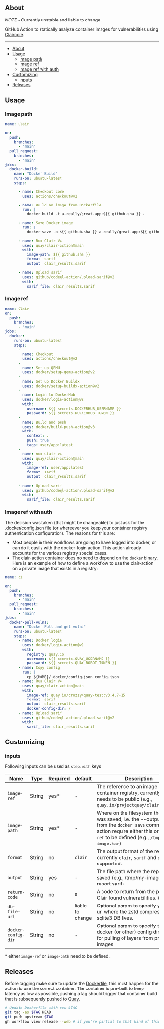 ## About

*NOTE* - Currently unstable and liable to change.

GitHub Action to statically analyze container images for vulnerabilities using [Claircore](https://github.com/quay/claircore/).

___

- [About](#about)
- [Usage](#usage)
  - [Image path](#image-path)
  - [Image ref](#image-ref)
  - [Image ref with auth](#image-ref-with-auth)
- [Customizing](#customizing)
  - [inputs](#inputs)
- [Releases](#releases)

## Usage

### Image path

```yaml
name: Clair

on:
  push:
    branches:
      - 'main'
  pull_request:
    branches:
      - 'main'
jobs:
  docker-build:
    name: "Docker Build"
    runs-on: ubuntu-latest
    steps:

      - name: Checkout code
        uses: actions/checkout@v2

      - name: Build an image from Dockerfile
        run: |
          docker build -t a-really/great-app:${{ github.sha }} .

      - name: Save Docker image
        run: |
          docker save -o ${{ github.sha }} a-really/great-app:${{ github.sha }}

      - name: Run Clair V4
        uses: quay/clair-action@main
        with:
          image-path: ${{ github.sha }}
          format: sarif
          output: clair_results.sarif
  
      - name: Upload sarif
        uses: github/codeql-action/upload-sarif@v2
        with:
          sarif_file: clair_results.sarif
```

### Image ref

```yaml
name: Clair
on:
  push:
    branches:
      - 'main'
jobs:
  docker:
    runs-on: ubuntu-latest
    steps:
      -
        name: Checkout
        uses: actions/checkout@v2
      -
        name: Set up QEMU
        uses: docker/setup-qemu-action@v2
      -
        name: Set up Docker Buildx
        uses: docker/setup-buildx-action@v2
      -
        name: Login to DockerHub
        uses: docker/login-action@v2
        with:
          username: ${{ secrets.DOCKERHUB_USERNAME }}
          password: ${{ secrets.DOCKERHUB_TOKEN }}
      -
        name: Build and push
        uses: docker/build-push-action@v3
        with:
          context: .
          push: true
          tags: user/app:latest
      - 
        name: Run Clair V4
        uses: quay/clair-action@main
        with:
          image-ref: user/app:latest
          format: sarif
          output: clair_results.sarif
  
      - name: Upload sarif
        uses: github/codeql-action/upload-sarif@v2
        with:
          sarif_file: clair_results.sarif
```

### Image ref with auth

The decision was taken (that might be changeable) to just ask for the .docker/config.json file (or whereever you keep your container registry authentication configuration). The reasons for this are:
* Most people in their workflows are going to have logged into docker, or can do it easily with the docker-login action. This action already accounts for the various registry special cases.
* The clair-action container does no need to depend on the `docker` binary. 
Here is an example of how to define a workflow to use the clair-action on a private image that exists in a registry:

```yaml
name: ci

on:
  push:
    branches:
      - 'main'
  pull_request:
    branches:
      - 'main'
jobs:
  docker-pull-vulns:
    name: "Docker Pull and get vulns"
    runs-on: ubuntu-latest
    steps:
      - name: Docker login
        uses: docker/login-action@v2
        with:
          registry: quay.io
          username: ${{ secrets.QUAY_USERNAME }}
          password: ${{ secrets.QUAY_ROBOT_TOKEN }}
      - name: Copy config
        run: |
          cp ${HOME}/.docker/config.json config.json
      - name: Run Clair V4
        uses: quay/clair-action@main
        with:
          image-ref: quay.io/crozzy/quay-test:v3.4.7-15
          format: sarif
          output: clair_results.sarif
          docker-config-dir: /
      - name: Upload sarif
        uses: github/codeql-action/upload-sarif@v2
        with:
          sarif_file: clair_results.sarif
```

## Customizing

### inputs

Following inputs can be used as `step.with` keys

| Name                | Type   | Required | default          | Description                                                                                                                                                                                |
| ------------------- | ------ | -------- | ---------------- | ------------------------------------------------------------------------------------------------------------------------------------------------------------------------------------------ |
| `image-ref`         | String | yes*     | -                | The reference to an image in a container registry, currently this needs to be public (e.g., `quay.io/projectquay/clair:nightly`)                                                           |
| `image-path`        | String | yes*     | -                | Where on the filesystem the image was saved, i.e. the --output-flag from the `docker save` command the action require either this or `image-ref` to be defined (e.g., `/tmp/my-image.tar`) |
| `format`            | String | no       | `clair`          | The output format of the report, currently `clair`, `sarif` and `quay` are supported.                                                                                                      |
| `output`            | String | yes      | -                | The file path where the report gets saved (e.g., /tmp/my-image-report.sarif)                                                                                                               |
| `return-code`       | String | no       | `0`              | A code to return from the process if Clair found vulnerabilities. (e.g., `1`)                                                                                                              |
| `db-file-url`       | String | no       | liable to change | Optional param to specify your own url where the zstd compressed sqlite3 DB lives.                                                                                                         |
| `docker-config-dir` | String | no       | -                | Optional param to specify the docker (or other) config dir to allow for pulling of layers from private images                                                                              |


\* either `image-ref` or `image-path` need to be defined.

## Releases

Before tagging make sure to update the [Dockerfile](Dockerfile), this must happen for the action to use the correct container. The container is pre-built to keep latency as low as possible, pushing a tag should trigger that container build that is subsequently pushed to [Quay](quay.io/projectquay/clair-action).

```sh
# Update Dockerfile with new $TAG
git tag -as $TAG HEAD
git push upstream $TAG
gh workflow view release --web # if you're partial to that kind of thing
```
